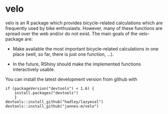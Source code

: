 <!-- README.md is generated from README.Rmd. Please edit that file -->


velo
====

velo is an R package which provides bicycle-related calculations which are frequently used by bike enthusiasts. However, many of these functions are spread over the web and/or do not exist. The main goals of the velo-package are:

-   Make available the most important bicycle-related calculations in one place (well, so far, there is just one function, ...).

-   In the future, RShiny should make the implemented functions interactively usable.

You can install the latest development version from github with

``` {.r}
if (packageVersion("devtools") < 1.6) {
    install.packages("devtools")    
    }
devtools::install_github("hadley/lazyeval")
devtools::install_github("jannes-m/velo")
```
